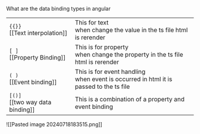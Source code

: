 What are the data binding types in angular

|                                    |                                                                                          |
| ---------------------------------- | ---------------------------------------------------------------------------------------- |
| `{{}}`<br>[[Text interpolation]]   | This for text<br>when change the value in the ts file html is rerender                   |
| `[ ]`<br>[[Property Binding]]      | This is for property<br>when change the property in the ts file html is rerender         |
| `( )`<br>[[Event binding]]         | This is for event handling<br>when event is occurred in html it is passed to the ts file |
| `[()]`<br>[[two way data binding]] | This is a combination of a property and event binding                                    |

![[Pasted image 20240718183515.png]]
